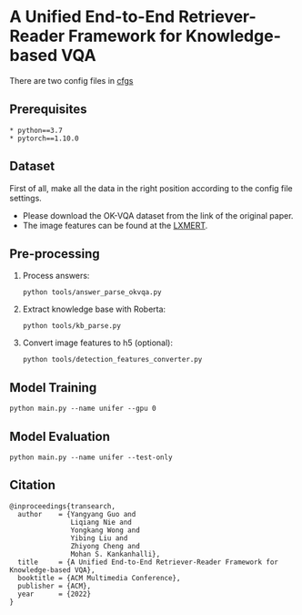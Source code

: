 # A Unified End-to-End Retriever-Reader Framework for Knowledge-based VQA

There are two config files in [cfgs](./cfgs/)
## Prerequisites
    * python==3.7
    * pytorch==1.10.0
## Dataset
First of all, make all the data in the right position according to the config file settings. 

* Please download the OK-VQA dataset from the link of the original paper.
* The image features can be found at the [LXMERT](https://github.com/airsplay/lxmert).


## Pre-processing

1. Process answers:
    ```
    python tools/answer_parse_okvqa.py
    ```

2. Extract knowledge base with Roberta:

    ```
    python tools/kb_parse.py
    ```
3. Convert image features to h5 (optional):
    ```
    python tools/detection_features_converter.py 
    ```
## Model Training
```
python main.py --name unifer --gpu 0
```

## Model Evaluation 
```
python main.py --name unifer --test-only
```
## Citation
```
@inproceedings{transearch,
  author    = {Yangyang Guo and
               Liqiang Nie and
               Yongkang Wong and
               Yibing Liu and
               Zhiyong Cheng and
               Mohan S. Kankanhalli},
  title     = {A Unified End-to-End Retriever-Reader Framework for Knowledge-based VQA},
  booktitle = {ACM Multimedia Conference},
  publisher = {ACM},
  year      = {2022}
}
```
